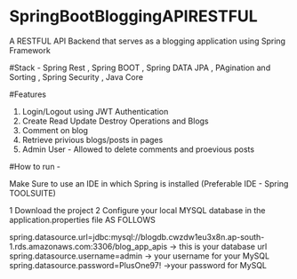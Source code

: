 # SpringBootBloggingAPIRESTFUL
A RESTFUL API Backend that serves as a blogging application using Spring Framework



#Stack - Spring Rest , Spring BOOT , Spring DATA JPA , PAgination and Sorting , Spring Security , Java Core

#Features 
1. Login/Logout using JWT Authentication 
2. Create Read Update Destroy Operations and Blogs
3. Comment on blog
4. Retrieve privious blogs/posts in pages 
6. Admin User  - Allowed to delete comments  and proevious posts


#How to run - 

Make Sure to use an IDE in which Spring is installed (Preferable IDE - Spring TOOLSUITE)

1 Download the project 
2 Configure your local MYSQL database in the application.properties file AS FOLLOWS

spring.datasource.url=jdbc:mysql://blogdb.cwzdw1eu3x8n.ap-south-1.rds.amazonaws.com:3306/blog_app_apis          -> this is your database url
spring.datasource.username=admin                                                                                -> your username for your MySQL
spring.datasource.password=PlusOne97!                                                                            ->your password for MySQL








